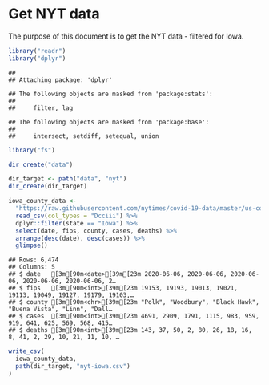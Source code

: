 Get NYT data
================

The purpose of this document is to get the NYT data - filtered for Iowa.

``` r
library("readr")
library("dplyr")
```

    ## 
    ## Attaching package: 'dplyr'

    ## The following objects are masked from 'package:stats':
    ## 
    ##     filter, lag

    ## The following objects are masked from 'package:base':
    ## 
    ##     intersect, setdiff, setequal, union

``` r
library("fs")
```

``` r
dir_create("data")

dir_target <- path("data", "nyt")
dir_create(dir_target)
```

``` r
iowa_county_data <- 
  "https://raw.githubusercontent.com/nytimes/covid-19-data/master/us-counties.csv" %>%
  read_csv(col_types = "Dcciii") %>%
  dplyr::filter(state == "Iowa") %>%
  select(date, fips, county, cases, deaths) %>%
  arrange(desc(date), desc(cases)) %>%
  glimpse()
```

    ## Rows: 6,474
    ## Columns: 5
    ## $ date   [3m[90m<date>[39m[23m 2020-06-06, 2020-06-06, 2020-06-06, 2020-06-06, 2020-06-06, 2…
    ## $ fips   [3m[90m<int>[39m[23m 19153, 19193, 19013, 19021, 19113, 19049, 19127, 19179, 19103,…
    ## $ county [3m[90m<chr>[39m[23m "Polk", "Woodbury", "Black Hawk", "Buena Vista", "Linn", "Dall…
    ## $ cases  [3m[90m<int>[39m[23m 4691, 2909, 1791, 1115, 983, 959, 919, 641, 625, 569, 568, 415…
    ## $ deaths [3m[90m<int>[39m[23m 143, 37, 50, 2, 80, 26, 18, 16, 8, 41, 2, 29, 10, 21, 11, 10, …

``` r
write_csv(
  iowa_county_data,
  path(dir_target, "nyt-iowa.csv")
)
```
